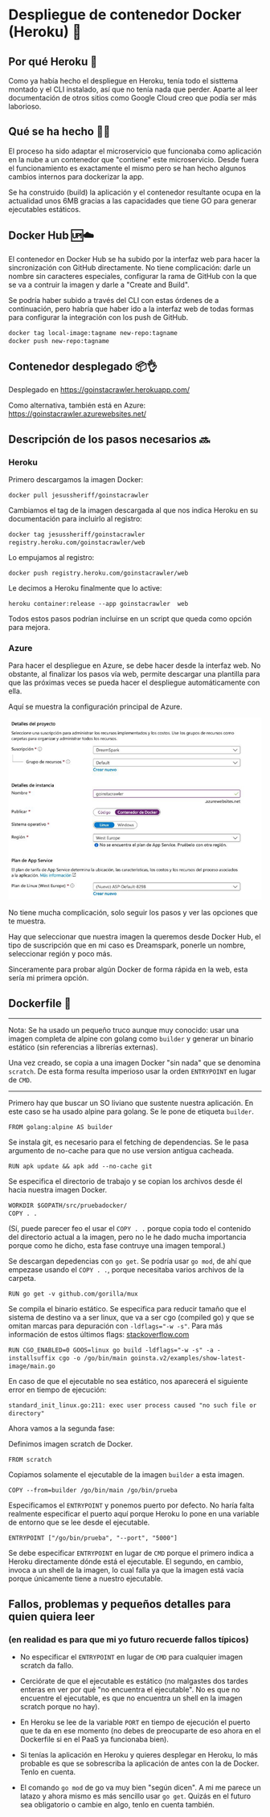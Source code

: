 # Despliegue de contenedor Docker (Heroku) 🐳

## Por qué Heroku 🤔

Como ya había hecho el despliegue en Heroku, tenía todo el sisttema montado y el CLI instalado, así que no tenía nada que perder. Aparte al leer documentación de otros sitios como Google Cloud creo que podía ser más laborioso.

## Qué se ha hecho 🤷‍♂️

El proceso ha sido adaptar el microservicio que funcionaba como aplicación en la nube a un contenedor que "contiene" este microservicio. Desde fuera el funcionamiento es exactamente el mismo pero se han hecho algunos cambios internos para dockerizar la app. 

Se ha construido (build) la aplicación y el contenedor resultante ocupa en la actualidad unos 6MB gracias a las capacidades que tiene GO para generar ejecutables estáticos.

## Docker Hub 🆙☁️

El contenedor en Docker Hub se ha subido por la interfaz web para hacer la sincronización con GitHub directamente. No tiene complicación: darle un nombre sin caracteres especiales, configurar la rama de GitHub con la que se va a contruir la imagen y darle a "Create and Build".

 Se podría haber subido a través del CLI con estas órdenes de a continuación, pero habría que haber ido a la interfaz web de todas formas para configurar la integración con los push de GitHub.

    docker tag local-image:tagname new-repo:tagname
    docker push new-repo:tagname

## Contenedor desplegado 📦👌

Desplegado en https://goinstacrawler.herokuapp.com/

Como alternativa, también está en Azure: https://goinstacrawler.azurewebsites.net/


## Descripción de los pasos necesarios 🔜

### Heroku

Primero descargamos la imagen Docker:

    docker pull jesussheriff/goinstacrawler

Cambiamos el tag de la imagen descargada al que nos indica Heroku en su documentación para incluirlo al registro:

    docker tag jesussheriff/goinstacrawler registry.heroku.com/goinstacrawler/web

Lo empujamos al registro: 

    docker push registry.heroku.com/goinstacrawler/web

Le decimos a Heroku finalmente que lo active:

    heroku container:release --app goinstacrawler  web

Todos estos pasos podrían incluirse en un script que queda como opción para mejora.

### Azure

Para hacer el despliegue en Azure, se debe hacer desde la interfaz web.
No obstante, al finalizar los pasos vía web, permite descargar una plantilla para que las próximas veces se pueda hacer el despliegue automáticamente con ella.

Aquí se muestra la configuración principal de Azure.

![Captura de pantalla Azure con Docker](azure.jpg)

No tiene mucha complicación, solo seguir los pasos y ver las opciones que te muestra.

Hay que seleccionar que nuestra imagen la queremos desde Docker Hub, el tipo de suscripción que en mi caso es Dreamspark, ponerle un nombre, seleccionar región y poco más.

Sinceramente para probar algún Docker de forma rápida en la web, esta sería mi primera opción.

## Dockerfile 📄

------------
Nota: Se ha usado un pequeño truco aunque muy conocido: usar una imagen completa de alpine con golang como `builder` y generar un binario estático (sin referencias a librerías externas). 

Una vez creado, se copia a una imagen Docker "sin nada" que se denomina `scratch`. De esta forma resulta imperioso usar la orden `ENTRYPOINT` en lugar de `CMD`.

---------------

Primero hay que buscar un SO liviano que sustente nuestra aplicación. En este caso se ha usado alpine para golang. Se le pone de etiqueta `builder`.

    FROM golang:alpine AS builder

Se instala git, es necesario para el fetching de dependencias. Se le pasa argumento de no-cache para que no use version antigua cacheada.

    RUN apk update && apk add --no-cache git

Se especifica el directorio de trabajo y se copian los archivos desde él hacia nuestra imagen Docker. 

    WORKDIR $GOPATH/src/pruebadocker/
    COPY . .

(Sí, puede parecer feo el usar el `COPY . .` porque copia todo el contenido del directorio actual a la imagen, pero no le he dado mucha importancia porque como he dicho, esta fase contruye una imagen temporal.)

Se descargan depedencias con `go get`. Se podría usar `go mod`, de ahí que empezase usando el `COPY . .`, porque necesitaba varios archivos de la carpeta. 

    RUN go get -v github.com/gorilla/mux

Se compila el binario estático. Se especifica para reducir tamaño que el sistema de destino va a ser linux, que va a ser cgo (compiled go) y que se omitan marcas para depuración con `-ldflags="-w -s"`. Para más información de estos últimos flags: [stackoverflow.com](https://stackoverflow.com/questions/22267189/what-does-the-w-flag-mean-when-passed-in-via-the-ldflags-option-to-the-go-comman)

    RUN CGO_ENABLED=0 GOOS=linux go build -ldflags="-w -s" -a -installsuffix cgo -o /go/bin/main goinsta.v2/examples/show-latest-image/main.go

En caso de que el ejecutable no sea estático, nos aparecerá el siguiente error en tiempo de ejecución:

    standard_init_linux.go:211: exec user process caused "no such file or directory"

Ahora vamos a la segunda fase:

Definimos imagen scratch de Docker.

    FROM scratch

Copiamos solamente el ejecutable de la imagen `builder` a esta imagen.

    COPY --from=builder /go/bin/main /go/bin/prueba

Especificamos el `ENTRYPOINT` y ponemos puerto por defecto. No haría falta realmente especificar el puerto aquí porque Heroku lo pone en una variable de entorno que se lee desde el ejecutable.

    ENTRYPOINT ["/go/bin/prueba", "--port", "5000"]

Se debe especificar `ENTRYPOINT` en lugar de `CMD` porque el primero indica a Heroku directamente dónde está el ejecutable. El segundo, en cambio, invoca a un shell de la imagen, lo cual falla ya que la imagen está vacía porque únicamente tiene a nuestro ejecutable.

## Fallos, problemas y pequeños detalles para quien quiera leer 
### (en realidad es para que mi yo futuro recuerde fallos típicos)

- No especificar el `ENTRYPOINT` en lugar de `CMD` para cualquier imagen scratch da fallo. 

- Cerciórate de que el ejecutable es estático (no malgastes dos tardes enteras en ver por qué "no encuentra el ejecutable". No es que no encuentre el ejecutable, es que no encuentra un shell en la imagen scratch porque no hay).

- En Heroku se lee de la variable `PORT` en tiempo de ejecución el puerto que te da en ese momento (no debes de preocuparte de eso ahora en el Dockerfile si en el PaaS ya funcionaba bien).

- Si tenías la aplicación en Heroku y quieres desplegar en Heroku, lo más probable es que se sobrescriba la aplicación de antes con la de Docker. Tenlo en cuenta.

- El comando `go mod` de go va muy bien "según dicen". A mi me parece un latazo y ahora mismo es más sencillo usar `go get`. Quizás en el futuro sea obligatorio o cambie en algo, tenlo en cuenta también.

